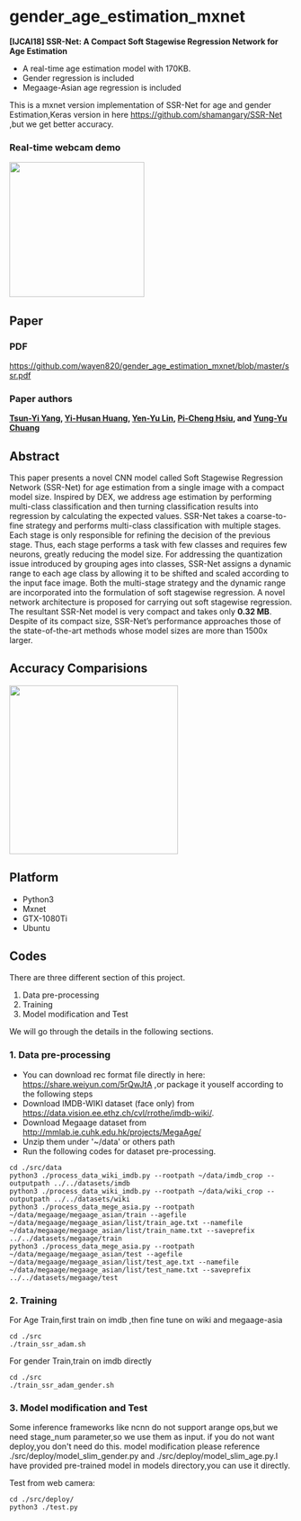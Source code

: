 # gender_age_estimation_mxnet
**[IJCAI18] SSR-Net: A Compact Soft Stagewise Regression Network for Age Estimation**
+ A real-time age estimation model with 170KB.
+ Gender regression is included
+ Megaage-Asian age regression is included

This is a mxnet version implementation of SSR-Net for age and gender Estimation,Keras version in here https://github.com/shamangary/SSR-Net ,but we get better accuracy.

### Real-time webcam demo
<img src="https://github.com/wayen820/gender_age_estimation_mxnet/raw/master/test.gif" height="240"/>

## Paper

### PDF
https://github.com/wayen820/gender_age_estimation_mxnet/blob/master/ssr.pdf

### Paper authors
**[Tsun-Yi Yang](http://shamangary.logdown.com/), [Yi-Husan Huang](https://github.com/b02901145), [Yen-Yu Lin](https://www.citi.sinica.edu.tw/pages/yylin/index_zh.html), [Pi-Cheng Hsiu](https://www.citi.sinica.edu.tw/pages/pchsiu/index_en.html), and [Yung-Yu Chuang](https://www.csie.ntu.edu.tw/~cyy/)**

## Abstract
This paper presents a novel CNN model called Soft Stagewise Regression Network (SSR-Net) for age estimation from a single image with a compact model size. Inspired by DEX, we address age estimation by performing multi-class classification and then turning classification results into regression by calculating the expected values. SSR-Net takes a coarse-to-fine strategy and performs multi-class classification with multiple stages. Each stage is only responsible for refining the decision of the previous stage. Thus, each stage performs a task with few classes and requires few neurons, greatly reducing the model size. For addressing the quantization issue introduced by grouping ages into classes, SSR-Net assigns a dynamic range to each age class by allowing it to be shifted and scaled according to the input face image. Both the multi-stage strategy and the dynamic range are incorporated into the formulation of soft stagewise regression. A novel network architecture is proposed for carrying out soft stagewise regression. The resultant SSR-Net model is very compact and takes only **0.32 MB**. Despite of its compact size, SSR-Net’s performance approaches those of the state-of-the-art methods whose model sizes are more than 1500x larger.

## Accuracy Comparisions
<img src="https://github.com/wayen820/gender_age_estimation_mxnet/raw/master/accu.png" height="300"/>

## Platform
+ Python3
+ Mxnet
+ GTX-1080Ti
+ Ubuntu


## Codes

There are three different section of this project.
1. Data pre-processing
2. Training
3. Model modification and Test

We will go through the details in the following sections.

### 1. Data pre-processing
+ You can download rec format file directly in here: https://share.weiyun.com/5rQwJtA ,or package it youself according to the following steps
+ Download IMDB-WIKI dataset (face only) from https://data.vision.ee.ethz.ch/cvl/rrothe/imdb-wiki/.
+ Download Megaage dataset from http://mmlab.ie.cuhk.edu.hk/projects/MegaAge/
+ Unzip them under '~/data' or others path
+ Run the following codes for dataset pre-processing.
```
cd ./src/data
python3 ./process_data_wiki_imdb.py --rootpath ~/data/imdb_crop --outputpath ../../datasets/imdb
python3 ./process_data_wiki_imdb.py --rootpath ~/data/wiki_crop --outputpath ../../datasets/wiki
python3 ./process_data_mege_asia.py --rootpath ~/data/megaage/megaage_asian/train --agefile ~/data/megaage/megaage_asian/list/train_age.txt --namefile ~/data/megaage/megaage_asian/list/train_name.txt --saveprefix ../../datasets/megaage/train
python3 ./process_data_mege_asia.py --rootpath ~/data/megaage/megaage_asian/test --agefile ~/data/megaage/megaage_asian/list/test_age.txt --namefile ~/data/megaage/megaage_asian/list/test_name.txt --saveprefix ../../datasets/megaage/test
```

### 2. Training
For Age Train,first train on imdb ,then fine tune on wiki and megaage-asia
```
cd ./src
./train_ssr_adam.sh
```
For gender Train,train on imdb directly
```
cd ./src
./train_ssr_adam_gender.sh
```
### 3. Model modification and Test
Some inference frameworks like ncnn do not support arange ops,but we need stage_num parameter,so we use them as input. if you do not want deploy,you don't need do this.
model modification please reference ./src/deploy/model_slim_gender.py and ./src/deploy/model_slim_age.py.I have provided pre-trained model in models directory,you can use it directly.

Test from web camera:
```
cd ./src/deploy/
python3 ./test.py
```

